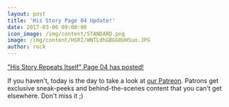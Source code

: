 ```yaml
---
layout: post
title: 'His Story Page 04 Update!'
date: 2017-03-06 09:00:00
icon_image: /img/content/STANDARD.png
image: /img/content/HSRI/WNTLdhGBGG0UHSuo.JPG
author: rock
---
```



["His Story Repeats Itself" Page 04 has posted!](/comics/his+story_04/)

If you haven't, today is the day to take a look at [our Patreon](https://www.patreon.com/fabelaro). Patrons get exclusive sneak-peeks and behind-the-scenes content that you can't get elsewhere. Don't miss it ;)
